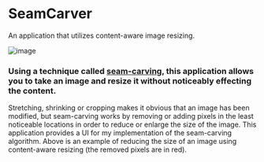 # SeamCarver
An application that utilizes content-aware image resizing.

![image](https://github.com/StormyTalents/SeamCarver/assets/98739389/b982ded5-d5e4-4d5e-bf2d-980546a09c00)

<h3>Using a technique called <a href="http://graphics.cs.cmu.edu/courses/15-463/2007_fall/hw/proj2/imret.pdf">seam-carving</a>, this application allows you to take an image and resize it without noticeably effecting the content.</h3>

<p>Stretching, shrinking or cropping makes it obvious that an image has been modified, but seam-carving works by removing or adding pixels in the least noticeable locations in order to reduce or enlarge the size of the image. This application provides a UI for my implementation of the seam-carving algorithm. Above is an example of reducing the size of an image using content-aware resizing (the removed pixels are in red).</p>
